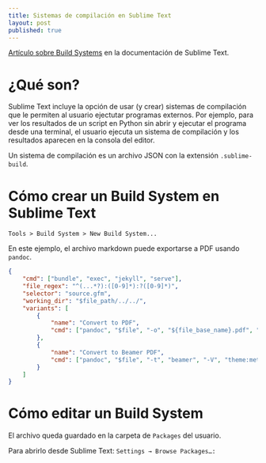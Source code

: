 ```yaml
---
title: Sistemas de compilación en Sublime Text 
layout: post
published: true
---
```


[Artículo sobre Build Systems](https://www.sublimetext.com/docs/build_systems.html) en la documentación de Sublime Text.

# ¿Qué son?

Sublime Text incluye la opción de usar (y crear) sistemas de compilación que le
permiten al usuario ejectutar programas externos. Por ejemplo, para ver los
resultados de un script en Python sin abrir y ejecutar el programa desde una
terminal, el usuario ejecuta un sistema de compilación y los resultados
aparecen en la consola del editor.

Un sistema de compilación es un archivo JSON con la extensión `.sublime-build`. 

# Cómo crear un Build System en Sublime Text

`Tools > Build System > New Build System...`

En este ejemplo, el archivo markdown puede exportarse a PDF usando `pandoc`.

```JSON
{
    "cmd": ["bundle", "exec", "jekyll", "serve"],
    "file_regex": "^(...*?):([0-9]*):?([0-9]*)",
    "selector": "source.gfm",
    "working_dir": "$file_path/../../",
    "variants": [
        {
            "name": "Convert to PDF",
            "cmd": ["pandoc", "$file", "-o", "${file_base_name}.pdf", "--toc"]
        },
        {
            "name": "Convert to Beamer PDF",
            "cmd": ["pandoc", "$file", "-t", "beamer", "-V", "theme:metropolis", "-s", "-o", "${file_base_name}.pdf"]
        }
    ]
}

```

# Cómo editar un Build System

El archivo queda guardado en la carpeta de `Packages` del usuario. 

Para abrirlo desde Sublime Text: `Settings → Browse Packages…:`



